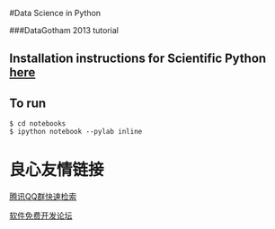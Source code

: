 #Data Science in Python

###DataGotham 2013 tutorial

## Installation instructions for Scientific Python [here](http://nbviewer.ipython.org/urls/raw.github.com/hernamesbarbara/Scientific_Python_Setup/master/Setting_Up_Your_Python_Environment.ipynb)


## To run

    $ cd notebooks
    $ ipython notebook --pylab inline


 # 良心友情链接

[腾讯QQ群快速检索](http://u.720life.cn/s/8cf73f7c)

[软件免费开发论坛](http://u.720life.cn/s/bbb01dc0)